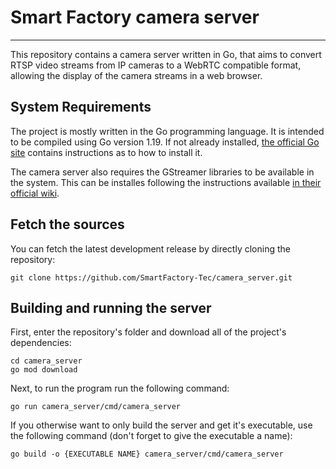 # Smart Factory camera server
***
This repository contains a camera server written in Go, that aims to convert RTSP video streams from IP cameras to a WebRTC compatible format, allowing the display of the 
camera streams in a web browser.

## System Requirements
The project is mostly written in the Go programming language. It is intended to be compiled using Go version 1.19. If
not already installed, [the official Go site](https://go.dev/doc/install) contains instructions as to how to install it.

The camera server also requires the GStreamer libraries to be available in the system. This can be installes following
the instructions available [in their official wiki](https://gstreamer.freedesktop.org/documentation/installing/index.html?gi-language=c).

## Fetch the sources
You can fetch the latest development release by directly cloning the repository:
```shell
git clone https://github.com/SmartFactory-Tec/camera_server.git
```

## Building and running the server
First, enter the repository's folder and download all of the project's dependencies:
```shell
cd camera_server
go mod download
```

Next, to run the program run the following command:
```shell
go run camera_server/cmd/camera_server
```

If you otherwise want to only build the server and get it's executable, use the following command (don't forget to give 
the executable a name):
```shell
go build -o {EXECUTABLE NAME} camera_server/cmd/camera_server
```
